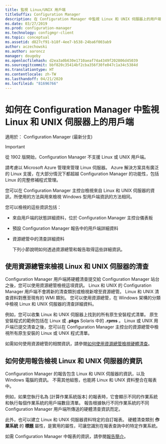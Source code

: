 ```yaml
---
title: 監視 Linux/UNIX 用戶端
titleSuffix: Configuration Manager
description: 在 Configuration Manager 中監視 Linux 和 UNIX 伺服器上的用戶端。
ms.date: 03/27/2019
ms.prod: configuration-manager
ms.technology: configmgr-client
ms.topic: conceptual
ms.assetid: d827cf91-b18f-4ee7-b538-24ba6f003ab9
author: aczechowski
ms.author: aaroncz
manager: dougeby
ms.openlocfilehash: d2ea3a0b630e1710aeaf74a4349f202806d45039
ms.sourcegitcommit: bbf820c35414bf2cba356f30fe047c1a34c5384d
ms.translationtype: HT
ms.contentlocale: zh-TW
ms.lasthandoff: 04/21/2020
ms.locfileid: "81696766"
---
```

# <a name="how-to-monitor-clients-for-linux-and-unix-servers-in-configuration-manager"></a>如何在 Configuration Manager 中監視 Linux 和 UNIX 伺服器上的用戶端

適用於：  Configuration Manager (最新分支)

> [!Important]  
> 從 1902 版開始，Configuration Manager 不支援 Linux 或 UNIX 用戶端。 
> 
> 請考慮以 Microsoft Azure 管理來管理 Linux 伺服器。 Azure 解決方案具有廣泛的 Linux 支援，在大部分情況下都超越 Configuration Manager 的功能性，包括 Linux 的完整修補程式管理。

您可以在 Configuration Manager 主控台檢視來自 Linux 和 UNIX 伺服器的資訊，所使用的方法與用來檢視 Windows 型用戶端資訊的方法相同。  

 您可以檢視的這些資訊包括：  

- 來自用戶端的狀態詳細資料，位於 Configuration Manager 主控台儀表板  

- 預設 Configuration Manager 報告中的用戶端詳細資料  

- 資源總管中的清查詳細資料  

  下列小節說明如何透過資源總管和報告取得這些詳細資訊。  

##  <a name="use-resource-explorer-to-view-inventory-for-linux-and-unix-servers"></a><a name="BKMK_UseResourceExpforLnU"></a> 使用資源總管來檢視 Linux 和 UNIX 伺服器的清查  

 Configuration Manager 用戶端將硬體清查提交給 Configuration Manager 站台之後，您可以使用資源總管檢視這項資訊。 Linux 和 UNIX 的 Configuration Manager 用戶端不會將新的清查類別或檢視新增至資源總管。 Linux 和 UNIX 清查資料對應至現有的 WMI 類別。 您可以使用資源總管，在 Windows 架構的分類中檢視 Linux 和 UNIX 伺服器的清查詳細資料。  

 例如，您可以收集 Linux 和 UNIX 伺服器上找到的所有原生安裝程式清單。 原生安裝程式的範例包括在 Linux 或 **.pkgs** Solaris 中的 **.rpms** 。 Linux 或 UNIX 用戶端已提交清查之後，您可以在 Configuration Manager 主控台的資源總管中檢視所有原生安裝的 Linux 或 UNIX 程式清單。  

 如需如何使用資源總管的相關資訊，請參閱[如何使用資源總管檢視硬體清查](../../../core/clients/manage/inventory/use-resource-explorer-to-view-hardware-inventory.md)。  

##  <a name="how-to-use-reports-to-view-information-for-linux-and-unix-servers"></a><a name="BKMK_UseReportsforLnU"></a> 如何使用報告檢視 Linux 和 UNIX 伺服器的資訊  
 Configuration Manager 的報告包含 Linux 和 UNIX 伺服器的資訊，以及 Windows 電腦的資訊。 不需其他組態，也能將 Linux 和 UNIX 資料整合在報表中。  

 例如，如果您執行名為 [計算作業系統版本] 的報表時，它會顯示不同的作業系統和執行每個作業系統的用戶端數目清單。 報告根據執行不同作業系統的不同 Configuration Manager 用戶端所傳送的硬體清查資訊而定。  

 此外，也可以建立 Linux 和 UNIX 伺服器資料特定的自訂報表。 硬體清查類別 **作業系統** 的 **標題** 屬性，是實用的屬性，可讓您識別在報表查詢中的特定作業系統。  

 如需 Configuration Manager 中報表的資訊，請參閱[報告簡介](../../servers/manage/introduction-to-reporting.md)。  
